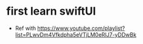 # first learn swiftUI
- Ref with https://www.youtube.com/playlist?list=PLwvDm4Vfkdpha5eVTjLM0eRlJ7-yDDwBk


